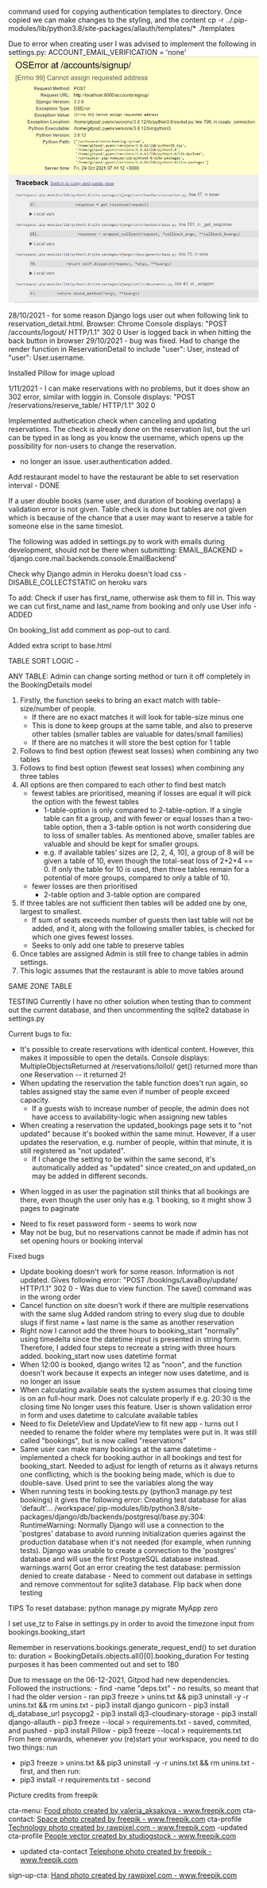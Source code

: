 command used for copying authentication templates to directory. Once copied we can make changes to the styling, and the content
cp -r ../.pip-modules/lib/python3.8/site-packages/allauth/templates/* ./templates

Due to error when creating user I was advised to implement the following in settings.py:
ACCOUNT_EMAIL_VERIFICATION = 'none'
![registration error](/static/images/readme-pictures/registration-error.png "error when registering a user")

28/10/2021 - for some reason Django logs user out when following link to reservation_detail.html.
Browser: Chrome
Console displays: "POST /accounts/logout/ HTTP/1.1" 302 0
User is logged back in when hitting the back button in browser
29/10/2021 - bug was fixed. Had to change the render function in ReservationDetail to include "user": User, instead of "user": User.username.

Installed Pillow for image upload

1/11/2021 - I can make reservations with no problems, but it does show an 302 error, similar with loggin in.
Console displays: "POST /reservations/reserve_table/ HTTP/1.1" 302 0

Implemented authetication check when canceling and updating reservations. The check is already done on the reservation list, but the url can be typed in as long as you know the username, which opens up the possibility for non-users to change the reservation.
-   no longer an issue. user.authentication added.

Add restaurant model to have the restaurant be able to set reservation interval - DONE

If a user double books (same user, and duration of booking overlaps) a validation error is not given. Table check is done but tables are not given which is because of the chance that a user may want to reserve a table for someone else in the same timeslot.

The following was added in settings.py to work with emails during development, should not be there when submitting:
EMAIL_BACKEND = 'django.core.mail.backends.console.EmailBackend'

Check why Django admin in Heroku doesn't load css - DISABLE_COLLECTSTATIC on heroku vars

To add:
Check if user has first_name, otherwise ask them to fill in. This way we can cut first_name and last_name from booking and only use User info - ADDED

On booking_list add comment as pop-out to card.

Added extra script to base.html


TABLE SORT LOGIC - 

ANY TABLE:
Admin can change sorting method or turn it off completely in the BookingDetails model
1. Firstly, the function seeks to bring an exact match with table-size/number of people. 
    - If there are no exact matches it will look for table-size minus one
    - This is done to keep groups at the same table, and also to preserve other tables (smaller tables are valuable for dates/small families)
    - If there are no matches it will store the best option for 1 table
2. Follows to find best option (fewest seat losses) when combining any two tables
3. Follows to find best option (fewest seat losses) when combining any three tables
4. All options are then compared to each other to find best match
    - fewest tables are prioritised, meaning if losses are equal it will pick the option with the fewest tables
        - 1-table-option is only compared to 2-table-option. If a single table can fit a group, and with fewer or equal losses than a two-table option, then a 3-table option is not worth considering due to loss of smaller tables. As mentioned above, smaller tables are valuable and should be kept for smaller groups.
        - e.g. if available tables' sizes are [2, 2, 4, 10], a group of 8 will be given a table of 10, even though the total-seat loss of 2+2+4 == 0. If only the table for 10 is used, then three tables remain for a potential of more groups, compared to only a table of 10.
    - fewer losses are then prioritised
        - 2-table option and 3-table option are compared
5. If three tables are not sufficient then tables will be added one by one, largest to smallest.
    - If sum of seats exceeds number of guests then last table will not be added, and it, along with the following smaller tables, is checked for which one gives fewest losses.
    - Seeks to only add one table to preserve tables
6. Once tables are assigned Admin is still free to change tables in admin settings.
7. This logic assumes that the restaurant is able to move tables around

SAME ZONE TABLE


TESTING
Currently I have no other solution when testing than to comment out the current database, and then uncommenting the sqlite2 database in settings.py

Current bugs to fix:
- It's possible to create reservations with identical content. However, this makes it impossible to open the details. Console displays: MultipleObjectsReturned at /reservations/lollol/
get() returned more than one Reservation -- it returned 2!
- When updating the reservation the table function does't run again, so tables assigned stay the same even if number of people exceed capacity.
    - If a guests wish to increase number of people, the admin does not have access to availability-logic when assigning new tables
- When creating a reservation the updated_bookings page sets it to "not updated" because it's booked within the same minut. However, if a user updates the reservation, e.g. number of people, within that minute, it is still registered as "not updated".
    - If I change the setting to be within the same second, it's automatically added as "updated" since created_on and updated_on may be added in different seconds.
<!-- - Admin cannot book tables with specifying booking_end - prepopulated-fields to be tested
- bootstrap widget implementation from this site: https://pypi.org/project/django-bootstrap-datepicker-plus/
    - Not currently implemented, however, the following is installed: pip install django-bootstrap-datepicker-plus -->
- When logged in as user the pagination still thinks that all bookings are there, even though the user only has e.g. 1 booking, so it might show 3 pages to paginate
<!-- - Booking error: I knew 29/11 was booked at 17:00 - tried to see available times for 40 guests on that day - 14:30 is marked as an available time, which means they have the booking until 17:30, which is too long. -->
- Need to fix reset password form - seems to work now
- May not be bug, but no reservations cannot be made if admin has not set opening hours or booking interval
<!-- - Raise validationerror for outside opening hours doesn't show - I set crispy fields to only show certain fields thereby hiding messages -->


Fixed bugs
- Update booking doesn't work for some reason. Information is not updated. Gives following error: "POST /bookings/LavaBoy/update/ HTTP/1.1" 302 0 - Was due to view function. The save() command was in the wrong order
- Cancel function on site doesn't work if there are multiple reservations with the same slug
    Added random string to every slug due to double slugs if first name + last name is the same as another reservation
- Right now I cannot add the three hours to booking_start "normally" using timedelta since the datetime input is presented in string form. Therefore, I added four steps to recreate a string with three hours added.
    booking_start now uses datetime format
- When 12:00 is booked, django writes 12 as "noon", and the function doesn't work because it expects an integer
    now uses datetime, and is no longer an issue
- When calculating available seats the system assumes that closing time is on an full-hour mark. Does not calculate properly if e.g. 20:30 is the closing time
    No longer uses this feature. User is shown validation error in form and uses datetime to calculate available tables
- Need to fix DeleteView and UpdateView to fit new app - turns out I needed to rename the folder where my templates were put in. It was still called "bookings", but is now called "reservations"
- Same user can make many bookings at the same datetime - implemented a check for booking.author in all bookings and test for booking_start. Needed to adjust for length of returns as it always returns one conflicting, which is the booking being made, which is due to double-save. Used print to see the variables along the way
- When running tests in booking.tests.py (python3 manage.py test bookings) it gives the following error:
Creating test database for alias 'default'...
/workspace/.pip-modules/lib/python3.8/site-packages/django/db/backends/postgresql/base.py:304: RuntimeWarning: Normally Django will use a connection to the 'postgres' database to avoid running initialization queries against the production database when it's not needed (for example, when running tests). Django was unable to create a connection to the 'postgres' database and will use the first PostgreSQL database instead.
  warnings.warn(
Got an error creating the test database: permission denied to create database - Need to comment out database in settings and remove commentout for sqlite3 database. Flip back when done testing

TIPS
To reset database: python manage.py migrate MyApp zero

I set use_tz to False in settings.py in order to avoid the timezone input from bookings.booking_start

Remember in reservations.bookings.generate_request_end() to set duration to:
duration = BookingDetails.objects.all()[0].booking_duration
For testing purposes it has been commented out and set to 180

Due to message on the 06-12-2021, Gitpod had new dependencies. Followed the instructions:
    - find -name "deps.txt" - no results, so meant that I had the older version
    - ran pip3 freeze > unins.txt && pip3 uninstall -y -r unins.txt && rm unins.txt
    - pip3 install django gunicorn
    - pip3 install dj_database_url psycopg2
    - pip3 install dj3-cloudinary-storage
    - pip3 install django-allauth
    - pip3 freeze --local > requirements.txt
    - saved, commited, and pushed
    - pip3 install Pillow
    - pip3 freeze --local > requirements.txt
From here onwards, whenever you (re)start your workspace, you need to do two things:
run 
- pip3 freeze > unins.txt && pip3 uninstall -y -r unins.txt && rm unins.txt - first, and then run:
- pip3 install -r requirements.txt - second

Picture credits from freepik

cta-menu:
<a href='https://www.freepik.com/photos/food'>Food photo created by valeria_aksakova - www.freepik.com</a>
cta-contact:
<a href='https://www.freepik.com/photos/space'>Space photo created by freepik - www.freepik.com</a>
cta-profile
<a href='https://www.freepik.com/photos/technology'>Technology photo created by rawpixel.com - www.freepik.com</a>
-updated cta-profile
<a href='https://www.freepik.com/vectors/people'>People vector created by studiogstock - www.freepik.com</a>
- updated cta-contact
<a href='https://www.freepik.com/photos/telephone'>Telephone photo created by freepik - www.freepik.com</a>

sign-up-cta:
<a href='https://www.freepik.com/photos/hand'>Hand photo created by rawpixel.com - www.freepik.com</a>
